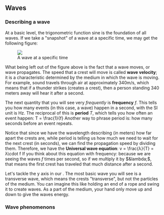 ## Waves

### Describing a wave
At a basic level, the trigonometric function sine is the foundation of all waves. If we take a "snapshot" of a wave at a specific time, we may get the following figure:
<figure>
    <img src="{{ site.url }}/figures/m/2.png">
    <figcaption>A wave at a specific time</figcaption>
</figure>

What being left out of the figure above is the fact that a wave moves, or wave propagates. The speed that a crest will move is called **wave velocity**; it is a characteristic determined by the medium in which the wave is moving. For example, sound travels through air at approximately 340m/s, which means that if a thunder strikes (creates a crest), then a person standing 340 meters away will hear it after a second.

The next quantity that you will see very _frequently_ is **frequency** $f$. This tells you how many events (in this case, a wave) happen in a second, with the SI unit is Hz. The reciprocal of this is **period** $T$, which tells you how often an event happen:
<eq>T = \frac{1}{f}</eq>
Another way to phrase period is: how many seconds before an event repeats.

Notice that since we have the wavelength describing (in meters) how far apart the crests are, while period is telling us how much we need to wait for the next crest (in seconds), we can find the propagation speed by dividing them. Therefore, we have the **Universal wave equation**:
<eq>
    v
    = \frac{&lambda;}{T}
    = &lambda;\cdot f
</eq>
If you think about this equation with frequency: because we are seeing the waves $f$ times per second, so if we multiply it by $&lambda;$, that means the first crest has traveled that much distance after a second.

Let's tackle the y axis in our <a href="#fig-p2"></a>. The most basic wave you will see is a transverse wave, which means the crests "transverse", but not the particles of the medium. You can imagine this like holding an end of a rope and swing it to create waves. As a part of the medium, your hand only move up and down to give the waves energy.

### Wave phenomenons
